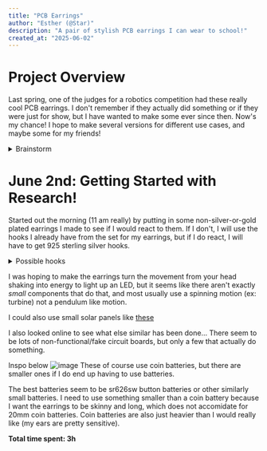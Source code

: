 ```yaml
---
title: "PCB Earrings"
author: "Esther (@Star)"
description: "A pair of stylish PCB earrings I can wear to school!"
created_at: "2025-06-02"
---
```

# Project Overview

Last spring, one of the judges for a robotics competition had these really cool PCB earrings. I don't remember if they actually did something or if they were just for show, but I have wanted to make some ever since then. Now's my chance! I hope to make several versions for different use cases, and maybe some for my friends!

<details>
  <summary>Brainstorm</summary>
  <br>
  Earrings with...
  
  - green, yellow, and red LEDs, with ability switch which one is on to display my mood/social battery level
  - ~~tiny programable e-ink display with a *small* quote of the day or something else~~
  - ~~e-ink display with buttons that flash different screens~~ no b/c all e-ink displays are too large
  - morse code something?
  - USB thumb (ear) drive
  - UV sensor and bar display for the index range
  
Note for future me: make a hair clip that doubles as a mini game console! Or with the e-ink ideas above

  -------
</details>

# June 2nd: Getting Started with Research!

Started out the morning (11 am really) by putting in some non-silver-or-gold plated earrings I made to see if I would react to them. If I don't, I will use the hooks I already have from the set for my earrings, but if I do react, I will have to get 925 sterling silver hooks.

<details>
<summary>Possible hooks</summary>
<br>
  
  [925 Sterling Silver Hooks: 120 pcs for $8.99](https://www.amazon.com/Sterling-Hypo-allergenic-Findings-Silicone-Stoppers/dp/B0829NMGQ5?source=ps-sl-shoppingads-lpcontext&ref_=fplfs&smid=A3BONGPFEG4RER&gQT=1&th=1)
  Probably the best option, and pretty cheap as well.

  [Stainless Steel Leverbacks: 50 pcs for $8.99](https://www.amazon.com/Stainless-leverback-Hypoallergenic-findings-Earrings/dp/B0D9XQXQY7/ref=sr_1_2_sspa?dib=eyJ2IjoiMSJ9.q-V-bW8sUKY4ZOsY64ggnMj5QjPc2V1JRmffpzr2vmFGTZCUDeVmVPF-VsDDO3B0N4BX_VDuU6dh_5ZMcKU7E4lWgv5Qde2mLxo7_sQFe8H7lA67Ggsw0gqW4Tp-JCl54wB8PbZjUPt3gBrOZ6owBacb1X7lB2KMJQ2iy9HAKrTp9isU-bKmRXUk62wVSWRc8KCu_lpxKnYhUA77LcLWG7uE-k3SnElzejy_RRHb2ry1vHJmWeWC442y-WCsE9i86o87QEixBv_gR8XsEkerxEyvSnQITBNdSuiYereexKM.HujwfjhyNfCZU_Kg5dsYzhsSb79r4kCvr0RwFLgu8Kg&dib_tag=se&keywords=sterling+silver+leverback+findings&qid=1748896022&sr=8-2-spons&sp_csd=d2lkZ2V0TmFtZT1zcF9hdGY&psc=1#averageCustomerReviewsAnchor)
  Not 925 silver, but leverbacks are more secure than normal hooks. Also more expensive...

  --------------------
</details>

I was hoping to make the earrings turn the movement from your head shaking into energy to light up an LED, but it seems like there aren't exactly _small_ components that do that, and most usually use a spinning motion (ex: turbine) not a pendulum like motion.

I could also use small solar panels like [these](https://www.tindie.com/products/questwise-ventures/miniature-solar-panel-cell-breakout-board/)

I also looked online to see what else similar has been done... There seem to be lots of non-functional/fake circuit boards, but only a few that actually do something.

Inspo below 
![image](https://github.com/user-attachments/assets/9ba4f308-24f5-4e50-abc4-3e598afefcff)
These of course use coin batteries, but there are smaller ones if I do end up having to use batteries.

The best batteries seem to be sr626sw button batteries or other similarly small batteries. I need to use something smaller than a coin battery because I want the earrings to be skinny and long, which does not accomidate for 20mm coin batteries. Coin batteries are also just heavier than I would really like (my ears are pretty sensitive).

**Total time spent: 3h**
